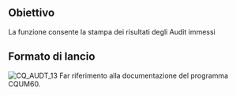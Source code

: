 ## Obiettivo
La funzione consente la stampa dei risultati degli Audit immessi

## Formato di lancio

![CQ_AUDT_13](https://doc.smeup.com/immagini/MBDOC_OGG-P_CQUS70/CQ_AUDT_13.png)
Far riferimento alla documentazione del programma CQUM60.
